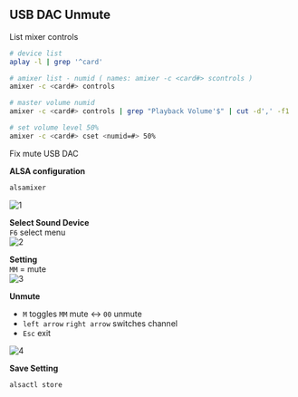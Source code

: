 USB DAC Unmute
---
List mixer controls
```sh
# device list
aplay -l | grep '^card'

# amixer list - numid ( names: amixer -c <card#> scontrols )
amixer -c <card#> controls

# master volume numid
amixer -c <card#> controls | grep "Playback Volume'$" | cut -d',' -f1

# set volume level 50%
amixer -c <card#> cset <numid=#> 50%
```

Fix mute USB DAC  

**ALSA configuration**  
```sh
alsamixer
```
![1](https://github.com/rern/RuneAudio/blob/master/USB_DAC_unmute/1.png)  

**Select Sound Device**  
`F6` select menu  
![2](https://github.com/rern/RuneAudio/blob/master/USB_DAC_unmute/2.png)  

**Setting**  
`MM` = mute  
![3](https://github.com/rern/RuneAudio/blob/master/USB_DAC_unmute/3.png)  

**Unmute**
- `M` toggles `MM` mute <-> `00` unmute  
- `left arrow` `right arrow` switches channel  
- `Esc` exit  

![4](https://github.com/rern/RuneAudio/blob/master/USB_DAC_unmute/4.png)  

**Save Setting**  
```sh
alsactl store
```
